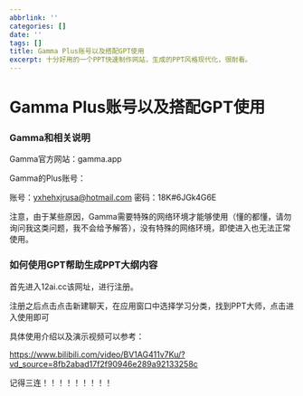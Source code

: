 ```yaml
---
abbrlink: ''
categories: []
date: ''
tags: []
title: Gamma Plus账号以及搭配GPT使用
excerpt: 十分好用的一个PPT快速制作网站，生成的PPT风格现代化，很耐看。
---
```


# Gamma Plus账号以及搭配GPT使用

### Gamma和相关说明

Gamma官方网站：gamma.app

Gamma的Plus账号：

账号：yxhehxjrusa@hotmail.com
密码：18K#6JGk4G6E

注意，由于某些原因，Gamma需要特殊的网络环境才能够使用（懂的都懂，请勿询问我这类问题，我不会给予解答），没有特殊的网络环境，即使进入也无法正常使用。



### 如何使用GPT帮助生成PPT大纲内容

首先进入12ai.cc该网址，进行注册。

注册之后点击点击新建聊天，在应用窗口中选择学习分类，找到PPT大师，点击进入使用即可

具体使用介绍以及演示视频可以参考：

https://www.bilibili.com/video/BV1AG411v7Ku/?vd_source=8fb2abad17f2f90946e289a92133258c

记得三连！！！！！！！！！

